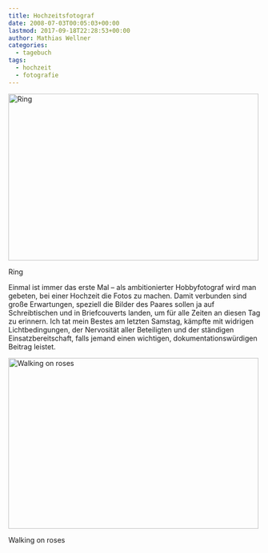 ```yaml
---
title: Hochzeitsfotograf
date: 2008-07-03T00:05:03+00:00
lastmod: 2017-09-18T22:28:53+00:00
author: Mathias Wellner
categories:
  - tagebuch
tags:
  - hochzeit
  - fotografie
---
```

<div style="width: 510px" class="wp-caption aligncenter">
  <a href="http://www.flickr.com/photos/mwellner/2631586935/"><img alt="Ring" src="http://farm4.static.flickr.com/3021/2631586935_13820a5d9d.jpg" title="Ring" width="500" height="334" /></a>
  
  <p class="wp-caption-text">
    Ring<br />
  </p>
</div>

Einmal ist immer das erste Mal &#8211; als ambitionierter Hobbyfotograf wird man gebeten, bei einer Hochzeit die Fotos zu machen. Damit verbunden sind große Erwartungen, speziell die Bilder des Paares sollen ja auf Schreibtischen und in Briefcouverts landen, um für alle Zeiten an diesen Tag zu erinnern. Ich tat mein Bestes am letzten Samstag, kämpfte mit widrigen Lichtbedingungen, der Nervosität aller Beteiligten und der ständigen Einsatzbereitschaft, falls jemand einen wichtigen, dokumentationswürdigen Beitrag leistet.

<div style="width: 510px" class="wp-caption aligncenter">
  <a href="http://www.flickr.com/photos/mwellner/2632410650/"><img alt="Walking on roses" src="http://farm4.static.flickr.com/3082/2632410650_6e98a8d71d.jpg" title="Walking on roses" width="500" height="342" /></a>
  
  <p class="wp-caption-text">
    Walking on roses<br />
  </p>
</div>